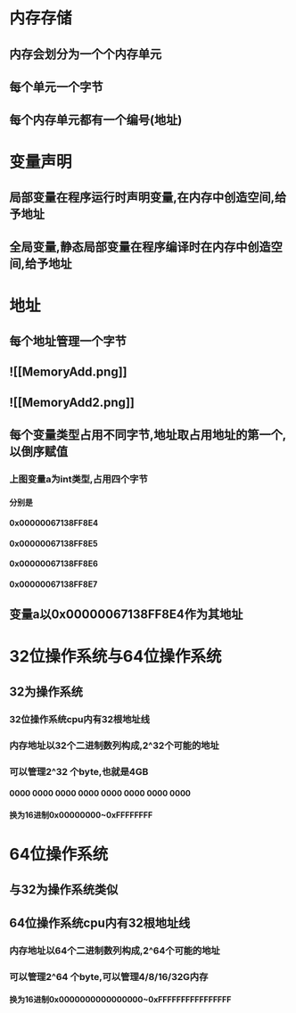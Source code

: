 
# 内存存储
## 内存会划分为一个个内存单元
## 每个单元一个字节
## 每个内存单元都有一个编号(地址)
# 变量声明 
## 局部变量在程序运行时声明变量,在内存中创造空间,给予地址
## 全局变量,静态局部变量在程序编译时在内存中创造空间,给予地址
# 地址 
## 每个地址管理一个字节

## ![[MemoryAdd.png]]
## ![[MemoryAdd2.png]]
## 每个变量类型占用不同字节,地址取占用地址的第一个,以倒序赋值
### 上图变量a为int类型,占用四个字节
#### 分别是
#### 0x00000067138FF8E4
#### 0x00000067138FF8E5
#### 0x00000067138FF8E6
#### 0x00000067138FF8E7
## 变量a以0x00000067138FF8E4作为其地址

# 32位操作系统与64位操作系统
## 32为操作系统
### 32位操作系统cpu内有32根地址线
### 内存地址以32个二进制数列构成,2^32个可能的地址
### 可以管理2^32 个byte,也就是4GB
#### 0000 0000 0000 0000 0000 0000 0000 0000
#### 换为16进制0x00000000~0xFFFFFFFF

# 64位操作系统
## 与32为操作系统类似
## 64位操作系统cpu内有32根地址线
### 内存地址以64个二进制数列构成,2^64个可能的地址
### 可以管理2^64 个byte,可以管理4/8/16/32G内存
#### 换为16进制0x0000000000000000~0xFFFFFFFFFFFFFFFF

